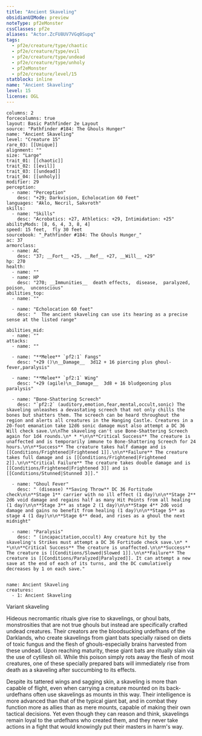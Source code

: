 ```yaml
---
title: "Ancient Skaveling"
obsidianUIMode: preview
noteType: pf2eMonster
cssClasses: pf2e
aliases: "Actor.ZcFU8UV7VGq0Supq" 
tags:
  - pf2e/creature/type/chaotic
  - pf2e/creature/type/evil
  - pf2e/creature/type/undead
  - pf2e/creature/type/unholy
  - pf2eMonster
  - pf2e/creature/level/15
statblock: inline
name: "Ancient Skaveling"
level: 15
license: OGL
---
```


```statblock
columns: 2
forcecolumns: true
layout: Basic Pathfinder 2e Layout
source: "Pathfinder #184: The Ghouls Hunger"
name: "Ancient Skaveling"
level: "Creature 15"
rare_03: [[Unique]]
alignment: ""
size: "Large"
trait_01: [[chaotic]]
trait_02: [[evil]]
trait_03: [[undead]]
trait_04: [[unholy]]
modifier: 29
perception:
  - name: "Perception"
    desc: "+29; Darkvision, Echolocation 60 Feet"
languages: "Aklo, Necril, Sakvroth"
skills:
  - name: "Skills"
    desc: "Acrobatics: +27, Athletics: +29, Intimidation: +25"
abilityMods: [8, 6, 4, 3, 8, 4]
speed: 15 feet,  fly 30 feet
sourcebook: "_Pathfinder #184: The Ghouls Hunger_"
ac: 37
armorclass:
  - name: AC
    desc: "37; __Fort__ +25, __Ref__ +27, __Will__ +29"
hp: 270
health:
  - name: ""
  - name: HP
    desc: "270; __Immunities__  death effects,  disease,  paralyzed,  poison,  unconscious"
abilities_top:
  - name: ""

  - name: "Echolocation 60 feet"
    desc: "  The ancient skaveling can use its hearing as a precise sense at the listed range"

abilities_mid:
  - name: ""
attacks:
  - name: ""

  - name: "**Melee** `pf2:1` Fangs"
    desc: "+29 ()\n__Damage__  3d12 + 16 piercing plus ghoul-fever,paralysis"

  - name: "**Melee** `pf2:1` Wing"
    desc: "+29 (agile)\n__Damage__  3d8 + 16 bludgeoning plus paralysis"

  - name: "Bone-Shattering Screech"
    desc: "`pf2:2` (auditory,emotion,fear,mental,occult,sonic) The skaveling unleashes a devastating screech that not only chills the bones but shatters them. The screech can be heard throughout the region and alerts all creatures in the Hanging Castle. Creatures in a 20-foot emanation take 12d6 sonic damage must also attempt a DC 36 Will check save.\n\nThe skaveling can't use Bone-Shattering Screech again for 1d4 rounds.\n* * *\n\n**Critical Success** The creature is unaffected and is temporarily immune to Bone-Shattering Screech for 24 hours.\n\n**Success** The creature takes half damage and is [[Conditions/Frightened|Frightened 1]].\n\n**Failure** The creature takes full damage and is [[Conditions/Frightened|Frightened 2]].\n\n**Critical Failure** The creature takes double damage and is [[Conditions/Frightened|Frightened 3]] and is [[Conditions/Stunned|Stunned 3]]."

  - name: "Ghoul Fever"
    desc: " (disease) **Saving Throw** DC 36 Fortitude check\n\n**Stage 1** carrier with no ill effect (1 day)\n\n**Stage 2** 2d6 void damage and regains half as many Hit Points from all healing (1 day)\n\n**Stage 3** as stage 2 (1 day)\n\n**Stage 4** 2d6 void damage and gains no benefit from healing (1 day)\n\n**Stage 5** as stage 4 (1 day)\n\n**Stage 6** dead, and rises as a ghoul the next midnight"

  - name: "Paralysis"
    desc: " (incapacitation,occult) Any creature hit by the skaveling's Strikes must attempt a DC 36 Fortitude check save.\n* * *\n\n**Critical Success** The creature is unaffected.\n\n**Success** The creature is [[Conditions/Slowed|Slowed 1]].\n\n**Failure** The creature is [[Conditions/Paralyzed|Paralyzed]]. It can attempt a new save at the end of each of its turns, and the DC cumulatively decreases by 1 on each save."
 
```

```encounter-table
name: Ancient Skaveling
creatures:
  - 1: Ancient Skaveling
```


Variant skaveling

Hideous necromantic rituals give rise to skavelings, or ghoul bats, monstrosities that are not true ghouls but instead are specifically crafted undead creatures. Their creators are the bloodsucking urdefhans of the Darklands, who create skavelings from giant bats specially raised on diets of toxic fungus and the flesh of ghouls-especially brains harvested from these undead. Upon reaching maturity, these giant bats are ritually slain via the use of cytillesh oil. While this poison simply rots away the flesh of most creatures, one of these specially prepared bats will immediately rise from death as a skaveling after succumbing to its effects.

Despite its tattered wings and sagging skin, a skaveling is more than capable of flight, even when carrying a creature mounted on its back-urdefhans often use skavelings as mounts in this way. Their intelligence is more advanced than that of the typical giant bat, and in combat they function more as allies than as mere mounts, capable of making their own tactical decisions. Yet even though they can reason and think, skavelings remain loyal to the urdefhans who created them, and they never take actions in a fight that would knowingly put their masters in harm's way.
